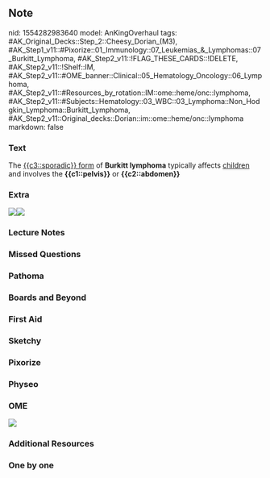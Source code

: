 ## Note
nid: 1554282983640
model: AnKingOverhaul
tags: #AK_Original_Decks::Step_2::Cheesy_Dorian_(M3), #AK_Step1_v11::#Pixorize::01_Immunology::07_Leukemias_&_Lymphomas::07_Burkitt_Lymphoma, #AK_Step2_v11::!FLAG_THESE_CARDS::!DELETE, #AK_Step2_v11::!Shelf::IM, #AK_Step2_v11::#OME_banner::Clinical::05_Hematology_Oncology::06_Lymphoma, #AK_Step2_v11::#Resources_by_rotation::IM::ome::heme/onc::lymphoma, #AK_Step2_v11::#Subjects::Hematology::03_WBC::03_Lymphoma::Non_Hodgkin_Lymphoma::Burkitt_Lymphoma, #AK_Step2_v11::Original_decks::Dorian::im::ome::heme/onc::lymphoma
markdown: false

### Text
<div>
  The <u>{{c3::sporadic}} form</u> of <b>Burkitt lymphoma</b>
  typically affects <u>children</u> and involves the
  <b>{{c1::pelvis}}</b> or <b>{{c2::abdomen}}</b>
</div>

### Extra
<div>
  <b><i><img src="tmp0_eNpD.png"><img src="tmp737ye4.png"></i></b>
</div>

### Lecture Notes


### Missed Questions


### Pathoma


### Boards and Beyond


### First Aid


### Sketchy


### Pixorize


### Physeo


### OME
<div class="ome-widget">
  <a href=
  "https://onlinemeded.org/spa/hematology-oncology/lymphoma/acquire?ref=anki">
  <img src="_OME_AnkiFlashcards_Lesson_1.png"></a>
</div>

### Additional Resources


### One by one

